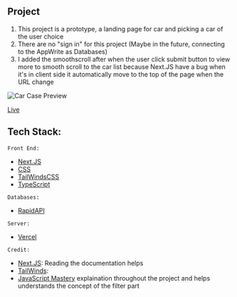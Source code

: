 ## Project
1. This project is a prototype, a landing page for car and picking a car of the user choice
2. There are no "sign in" for this project (Maybe in the future, connecting to the AppWrite as Databases)
3. I added the smoothscroll after when the user click submit button to view more to smooth scroll to the car list because Next.JS have a bug when it's in client side it automatically move to the top of the page when the URL change

![Car Case Preview]()

[Live]()

## Tech Stack:
`Front End:`
- [Next.JS]()
- [CSS]()
- [TailWindsCSS]()
- [TypeScript]()

`Databases:`
- [RapidAPI]()

`Server:`
- [Vercel]()

`Credit:`
- [Next.JS](): Reading the documentation helps
- [TailWinds](): 
- [JavaScript Mastery](https://www.youtube.com/@javascriptmastery) explaination throughout the project and helps understands the concept of the filter part 
